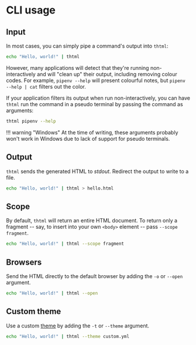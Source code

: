 # CLI usage

## Input

In most cases, you can simply pipe a command's output into `thtml`:

```bash
echo "Hello, world!" | thtml
```

However, many applications will detect that they're running non-interactively and will "clean up" their output, including removing colour codes. For example, `pipenv --help` will present colourful notes, but `pipenv --help | cat` filters out the color.

If your application filters its output when run non-interactively, you can have `thtml` run the command in a pseudo terminal by passing the command as arguments:

```bash
thtml pipenv --help
```

!!! warning "Windows"
    At the time of writing, these arguments probably won't work in Windows due to lack of support for pseudo terminals.

## Output

`thtml` sends the generated HTML to _stdout_. Redirect the output to write to a file.

```bash
echo "Hello, world!" | thtml > hello.html
```

## Scope

By default, `thtml` will return an entire HTML document. To return only a fragment -- say, to insert into your own `<body>` element -- pass `--scope fragment`.

```bash
echo "Hello, world!" | thtml --scope fragment
```

## Browsers

Send the HTML directly to the default browser by adding the `-o` or `--open` argument.

```bash
echo "Hello, world!" | thtml --open
```

## Custom theme

Use a custom [theme](theme.md) by adding the `-t` or `--theme` argument.

```bash
echo "Hello, world!" | thtml --theme custom.yml
```
